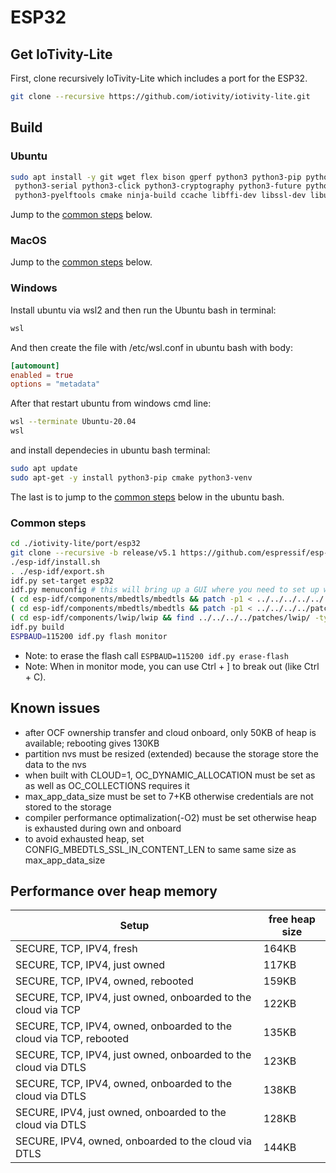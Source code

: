 # ESP32

## Get IoTivity-Lite

First, clone recursively IoTivity-Lite which includes a port for the ESP32.

```bash
git clone --recursive https://github.com/iotivity/iotivity-lite.git
```

## Build

### Ubuntu

```bash
sudo apt install -y git wget flex bison gperf python3 python3-pip python3-setuptools \
 python3-serial python3-click python3-cryptography python3-future python3-pyparsing \
 python3-pyelftools cmake ninja-build ccache libffi-dev libssl-dev libusb-1.0-0
```

Jump to the [common steps](#common-steps) below.

### MacOS

Jump to the [common steps](#common-steps) below.

### Windows

Install ubuntu via wsl2 and then run the Ubuntu bash in terminal:

```sh
wsl
```

And then create the file with /etc/wsl.conf in ubuntu bash with body:

```conf
[automount]
enabled = true
options = "metadata"
```

After that restart ubuntu from windows cmd line:

```sh
wsl --terminate Ubuntu-20.04
wsl
```

and install dependecies in ubuntu bash terminal:

```bash
sudo apt update
sudo apt-get -y install python3-pip cmake python3-venv
```

The last is to jump to the [common steps](#common-steps) below in the ubuntu bash.

### Common steps

<!--
for mbedTLS v3.1.0:
    release/v5.0 uses mbedTLS submodule with newer version than 3.2.1, our patches are applicable to
    version 3.1.0 so we must checkout a version with mbedTLS v3.1.0

    git clone -b release/v5.0 https://github.com/espressif/esp-idf.git
    # checkout latest commit with mbedTLS v3.1.0
    ( cd esp-idf && git checkout 335ca8a687d4f507b8ffe8a4ec3132ba4a4a4be3 )
    ( cd esp-idf && git submodule update --init --recursive )
    # apply iotivity-lite patches for mbedTLS v3.1.0
    ( cd esp-idf/components/mbedtls/mbedtls && patch -p1 < ../../../../../../patches/mbedtls/3.1/01-ocf-x509san-anon-psk.patch )
    ( cd esp-idf/components/mbedtls/mbedtls && patch -p1 < ../../../../patches/mbedtls/3.1/02-ocf-mbedtls-config.patch )
-->

```bash
cd ./iotivity-lite/port/esp32
git clone --recursive -b release/v5.1 https://github.com/espressif/esp-idf.git
./esp-idf/install.sh
. ./esp-idf/export.sh
idf.py set-target esp32
idf.py menuconfig # this will bring up a GUI where you need to set up wifi
( cd esp-idf/components/mbedtls/mbedtls && patch -p1 < ../../../../../../patches/mbedtls/3.5/01-ocf-anon-psk.patch )
( cd esp-idf/components/mbedtls/mbedtls && patch -p1 < ../../../../patches/mbedtls/3.5/02-ocf-mbedtls-config.patch )
( cd esp-idf/components/lwip/lwip && find ../../../../patches/lwip/ -type f -name '*.patch' -exec patch -p1 -i {} \; )
idf.py build
ESPBAUD=115200 idf.py flash monitor
```

- Note: to erase the flash call `ESPBAUD=115200 idf.py erase-flash`
- Note: When in monitor mode, you can use Ctrl + ] to break out (like Ctrl + C).

## Known issues

- after OCF ownership transfer and cloud onboard, only 50KB of heap is available; rebooting gives 130KB
- partition nvs must be resized (extended) because the storage store the data to the nvs
- when built with CLOUD=1, OC_DYNAMIC_ALLOCATION must be set as as well as OC_COLLECTIONS requires it
- max_app_data_size must be set to 7+KB otherwise credentials are not stored to the storage
- compiler performance optimalization(-O2) must be set otherwise heap is exhausted during own and onboard
- to avoid exhausted heap, set CONFIG_MBEDTLS_SSL_IN_CONTENT_LEN to same same size as max_app_data_size

## Performance over heap memory

| Setup | free heap size |
| --------- | ----------- |
| SECURE, TCP, IPV4, fresh | 164KB |
| SECURE, TCP, IPV4, just owned | 117KB |
| SECURE, TCP, IPV4, owned, rebooted | 159KB |
| SECURE, TCP, IPV4, just owned, onboarded to the cloud via TCP | 122KB |
| SECURE, TCP, IPV4, owned, onboarded to the cloud via TCP, rebooted | 135KB |
| SECURE, TCP, IPV4, just owned, onboarded to the cloud via DTLS | 123KB |
| SECURE, TCP, IPV4, owned, onboarded to the cloud via DTLS | 138KB |
| SECURE, IPV4, just owned, onboarded to the cloud via DTLS | 128KB |
| SECURE, IPV4, owned, onboarded to the cloud via DTLS | 144KB |
